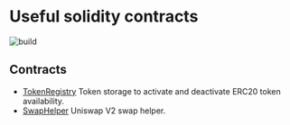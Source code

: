 # Useful solidity contracts

![build](https://github.com/kindynosmx/solidity-utils/actions/workflows/test.yml/badge.svg)

## Contracts

- [TokenRegistry](/contracts//tokens/TokensRegistry.sol) Token storage to activate and deactivate ERC20 token availability.
- [SwapHelper](/contracts//swap/SwapHelper.sol) Uniswap V2 swap helper.
